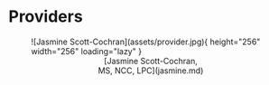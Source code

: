 # Providers

<figure markdown>
![Jasmine Scott-Cochran](assets/provider.jpg){ height="256" width="256" loading="lazy" }
  <center>
    <figcaption markdown>
    [Jasmine Scott-Cochran,<br>MS, NCC, LPC](jasmine.md)
    </figcaption>
  </center>
</figure>
